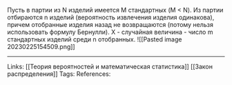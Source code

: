 Пусть в партии из N изделий имеется M стандартных (M < N). Из партии отбираются n изделий (вероятность извлечения изделия одинакова), причем отобранные изделия назад не возвращаются (потому нельзя использовать формулу Бернулли). Х - случайная величина - число m стандартных изделий среди n отобранных. 
![[Pasted image 20230225154509.png]]
___
Links: [[Теория вероятностей и математическая статистика]] [[Закон распределения]]
Tags:
References: